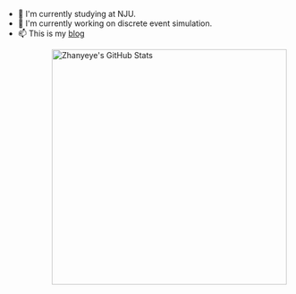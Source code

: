 + 📓 I'm currently studying at NJU. 
+ 🔭 I'm currently working on discrete event simulation.
+ 📫 This is my [blog](https://www.yuque.com/zhanyeye)

<img align="right" width="420px" src="https://github-readme-stats.vercel.app/api?username=zhanyeye&show_icons=true&icon_color=805AD5&text_color=2edfa3&bg_color=ffffff&hide_title=true&title_color=20a0ff" alt="Zhanyeye's GitHub Stats">


<!--
[![zhanyeye's github stats](https://github-readme-stats.vercel.app/api?username=zhanyeye)](https://github.com/zhanyeye)
**zhanyeye/zhanyeye** is a ✨ _special_ ✨ repository because its `README.md` (this file) appears on your GitHub profile.

Here are some ideas to get you started:

- 🔭 I’m currently working on ...
- 🌱 I’m currently learning ...
- 👯 I’m looking to collaborate on ...
- 🤔 I’m looking for help with ...
- 💬 Ask me about ...
- 📫 How to reach me: ...
- 😄 Pronouns: ...
- ⚡ Fun fact: ...
-->
